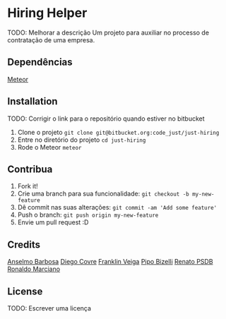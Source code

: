 # Hiring Helper
TODO: Melhorar a descrição
Um projeto para auxiliar no processo de contratação de uma empresa.

## Dependências
[Meteor][f36ad180]

  [f36ad180]: https://www.meteor.com/install "Instalação do Meteor"

## Installation
TODO: Corrigir o link para o repositório quando estiver no bitbucket
1. Clone o projeto `git clone git@bitbucket.org:code_just/just-hiring`
2. Entre no diretório do projeto `cd just-hiring`
3. Rode o Meteor `meteor`

## Contribua
1. Fork it!
2. Crie uma branch para sua funcionalidade: `git checkout -b my-new-feature`
3. Dê commit nas suas alterações: `git commit -am 'Add some feature'`
4. Push o branch: `git push origin my-new-feature`
5. Envie um pull request :D

## Credits
[Anselmo Barbosa](anselmo.barbosa@justdigital.com.br)
[Diego Covre](diego.covre@justdigital.com.br)
[Franklin Veiga](franklin.veiga@justdigital.com.br)
[Pipo Bizelli](luiz.bizelli@justdigital.com.br)
[Renato PSDB](renato.silva@justdigital.com.br)
[Ronaldo Marciano](ronaldo.marciano@justdigital.com.br)

## License
TODO: Escrever uma licença
